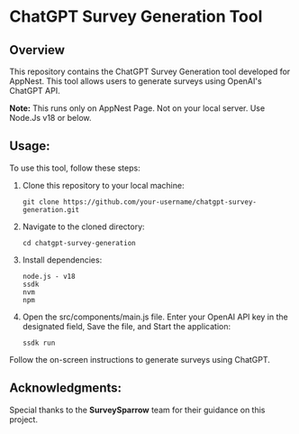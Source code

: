 # ChatGPT Survey Generation Tool

## Overview
This repository contains the ChatGPT Survey Generation tool developed for AppNest. 
This tool allows users to generate surveys using OpenAI's ChatGPT API.

**Note:** This runs only on AppNest Page. Not on your local server. Use Node.Js v18 or below.

## Usage:

To use this tool, follow these steps:

  1) Clone this repository to your local machine:
      ```
      git clone https://github.com/your-username/chatgpt-survey-generation.git
      ```
  2) Navigate to the cloned directory:
      ```
      cd chatgpt-survey-generation
      ```
  3) Install dependencies:
      ```
      node.js - v18
      ssdk
      nvm
      npm
      ```
  4) Open the src/components/main.js file.
     Enter your OpenAI API key in the designated field,
     Save the file, and
     Start the application:
 
         ssdk run

Follow the on-screen instructions to generate surveys using ChatGPT.


## Acknowledgments:

Special thanks to the **SurveySparrow** team for their guidance on this project.





